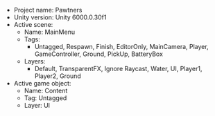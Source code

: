 <!-- UNITY CODE ASSIST INSTRUCTIONS START -->
- Project name: Pawtners
- Unity version: Unity 6000.0.30f1
- Active scene:
  - Name: MainMenu
  - Tags:
    - Untagged, Respawn, Finish, EditorOnly, MainCamera, Player, GameController, Ground, PickUp, BatteryBox
  - Layers:
    - Default, TransparentFX, Ignore Raycast, Water, UI, Player1, Player2, Ground
- Active game object:
  - Name: Content
  - Tag: Untagged
  - Layer: UI
<!-- UNITY CODE ASSIST INSTRUCTIONS END -->